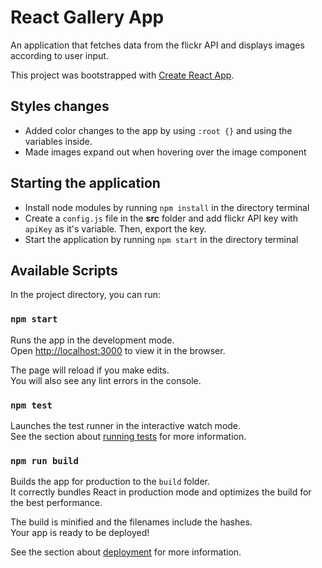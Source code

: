 # React Gallery App

An application that fetches data from the flickr API and displays images according to user input.

This project was bootstrapped with [Create React App](https://github.com/facebook/create-react-app).

## Styles changes
* Added color changes to the app by using `:root {}` and using the variables inside. 
* Made images expand out when hovering over the image component


## Starting the application
* Install node modules by running `npm install` in the directory terminal
* Create a `config.js` file in the **src** folder and add flickr API key with `apiKey` as it's variable. Then, export the key.
* Start the application by running `npm start` in the directory terminal



## Available Scripts

In the project directory, you can run:

### `npm start`

Runs the app in the development mode.\
Open [http://localhost:3000](http://localhost:3000) to view it in the browser.

The page will reload if you make edits.\
You will also see any lint errors in the console.

### `npm test`

Launches the test runner in the interactive watch mode.\
See the section about [running tests](https://facebook.github.io/create-react-app/docs/running-tests) for more information.

### `npm run build`

Builds the app for production to the `build` folder.\
It correctly bundles React in production mode and optimizes the build for the best performance.

The build is minified and the filenames include the hashes.\
Your app is ready to be deployed!

See the section about [deployment](https://facebook.github.io/create-react-app/docs/deployment) for more information.

